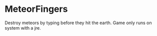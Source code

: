 # MeteorFingers
Destroy meteors by typing before they hit the earth.
Game only runs on system with a jre.
